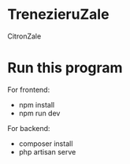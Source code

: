 # TrenezieruZale
CitronZale

# Run this program

For frontend:
  - npm install
  - npm run dev

For backend:
  - composer install
  - php artisan serve
